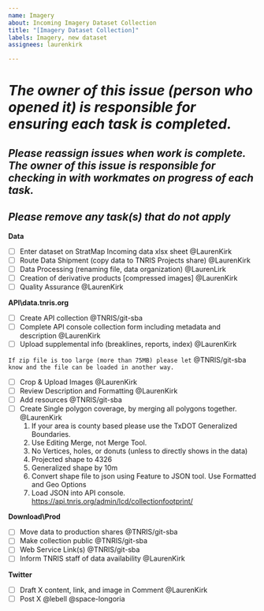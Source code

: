 ```yaml
---
name: Imagery
about: Incoming Imagery Dataset Collection
title: "[Imagery Dataset Collection]"
labels: Imagery, new dataset
assignees: laurenkirk

---
```


# ***The owner of this issue (person who opened it) is responsible for ensuring each task is completed.***
## ***Please reassign issues when work is complete. The owner of this issue is responsible for checking in with workmates on progress of each task.***
## ***Please remove any task(s) that do not apply***

**Data**
- [ ] Enter dataset on StratMap Incoming data xlsx sheet @LaurenKirk
- [ ] Route Data Shipment (copy data to TNRIS Projects share) @LaurenKirk 
- [ ] Data Processing (renaming file, data organization) @LaurenLirk
- [ ] Creation of derivative products [compressed images] @LaurenKirk
- [ ] Quality Assurance @LaurenKirk

**API\data.tnris.org**
- [ ] Create API collection @TNRIS/git-sba
- [ ] Complete API console collection form including metadata and description @LaurenKirk
- [ ] Upload supplemental info (breaklines, reports, index) @LaurenKirk

`If zip file is too large (more than 75MB) please let` @TNRIS/git-sba `know and the file can be loaded in another way.`
- [ ] Crop & Upload Images @LaurenKirk
- [ ] Review Description and Formatting @LaurenKirk
- [ ] Add resources @TNRIS/git-sba
- [ ] Create Single polygon coverage, by merging all polygons together. @LaurenKirk
	1. If your area is county based please use the TxDOT Generalized Boundaries.
	2. Use Editing Merge, not Merge Tool.    
	3. No Vertices, holes, or donuts (unless to directly shows in the data)
	4. Projected shape to 4326
	5. Generalized shape by 10m
	6. Convert shape file to json using Feature to JSON tool. Use Formatted and Geo Options
	7. Load JSON into API console. https://api.tnris.org/admin/lcd/collectionfootprint/

**Download\Prod**
- [ ] Move data to production shares @TNRIS/git-sba
- [ ] Make collection public @TNRIS/git-sba
- [ ] Web Service Link(s) @TNRIS/git-sba 
- [ ] Inform TNRIS staff of data availability @LaurenKirk

**Twitter**
- [ ] Draft X content, link, and image in Comment @LaurenKirk 
- [ ] Post X @lebell @space-longoria
